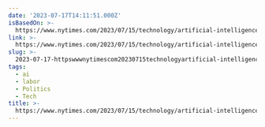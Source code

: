 ```yaml
---
date: '2023-07-17T14:11:51.000Z'
isBasedOn: >-
  https://www.nytimes.com/2023/07/15/technology/artificial-intelligence-models-chat-data.html
link: >-
  https://www.nytimes.com/2023/07/15/technology/artificial-intelligence-models-chat-data.html
slug: >-
  2023-07-17-httpswwwnytimescom20230715technologyartificial-intelligence-models-chat-datahtml
tags:
  - ai
  - labor
  - Politics
  - Tech
title: >-
  https://www.nytimes.com/2023/07/15/technology/artificial-intelligence-models-chat-data.html
---
```


